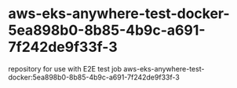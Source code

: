 # aws-eks-anywhere-test-docker-5ea898b0-8b85-4b9c-a691-7f242de9f33f-3
repository for use with E2E test job aws-eks-anywhere-test-docker:5ea898b0-8b85-4b9c-a691-7f242de9f33f-3
